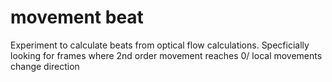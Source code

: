 # movement beat

Experiment to calculate beats from optical flow calculations. Specficially looking for frames where 2nd order movement reaches 0/ local movements change direction
